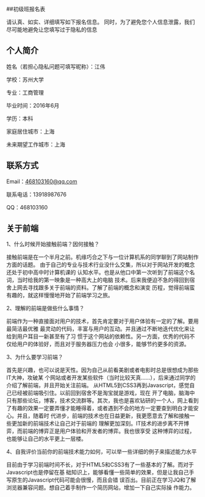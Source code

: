 ##初级班报名表

请认真、如实、详细填写如下报名信息。
同时，为了避免您个人信息泄露，我们尽可能地避免让您填写过于隐私的信息

## 个人简介

姓名（若担心隐私问题可填写昵称）：江伟

学校：苏州大学

专业：工商管理

毕业时间：2016年6月

学历：本科

家庭居住城市：上海

未来期望工作城市：上海

## 联系方式

Email：468103160@qq.com

联系电话：13918987676

QQ：468103160

## 关于前端

1、什么时候开始接触前端？因何接触？

接触前端是在一个半月之前。机缘巧合之下与一位计算机系的同学聊到了网站制作方面的话题。
由于自己的专业与技术行业没什么交集，所以对于网站开发的概念还处于初中高中时计算机课的
认知水平。也是从他口中第一次听到了前端这个名词，当时给我的第一映象是一种高大上的电脑
技术。后来我便迫不急的得回到宿舍上网去寻找跟多关于前端的资料。了解了前端的概念和演变
历程，觉得前端蛮有趣的，就这样慢慢地开始了前端学习之旅。

2、理解的前端是做些什么事情？

前端作为一种直接面对用户的技术，首先肯定要对于用户体验有一定的了解。要用最简洁最优雅
最灵动的代码，丰富与用户的互动。并且通过不断地迭代优化来让给到用户耳目一新甚至有了习
惯于这个网站的依赖性。另一方面，优秀的代码不仅给用户的体验好，而且对于服务器压力也会
小很多，能够节约更多的资源。

3、为什么要学习前端？

首先是兴趣，也可以说是天性。因为自己从前看美剧或者电影时总是很想成为那些IT大神，攻破某
个网站或者开发某些软件（当时比较天真……），后来通过同学的介绍了解前端，并且开始关注前端。
从HTML5到CSS3再到Javascript，感觉自己已经被前端吸引住。以前回到宿舍不是淘宝就是游戏，现在
开了电脑，脑海中只有那些论坛，博客，技术交流群等。其次，我也是喜欢钻研的一个人，网上看到
了有趣的效果一定要弄懂才能睡得着，或者遇到不会的地方一定要查到明白才能安心。并且，随着时
代进步，前端的技术也在日益更新，我更愿意去了解和接触一些更加新的前端技术让自己对于前端的
理解更加深刻。IT技术的进步离不开博弈，而前端的博弈正是用户体验和开发者的博弈。我也很享受
这种博弈的过程，也能够让自己的水平更上一层楼。

4、自我评价当前你的前端技术能力如何，可以举一些详细的例子来描述能力水平

目前由于学习前端时间不长，对于HTML5和CSS3有了一些基本的了解。而对于Javascript也是停留在基
础知识上，能够看懂一些简单的效果，但是让我自己手写原生的Javascript代码可能会很慢，而且会错
误百出。目前正在学习JQ和了解浏览器兼容问题。想自己着手制作一个简历网站，增加一下自己实际操
作能力。

